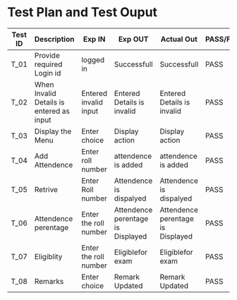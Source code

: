 # Test Plan and Test Ouput

| **Test ID** | **Description**                                              | **Exp IN** | **Exp OUT** | **Actual Out** |**PASS/FAIL**  |    
|-------------|--------------------------------------------------------------|------------|-------------|----------------|------------------|
|  T_01| Provide required Login id | logged in | Successfull | Successfull | PASS |
|  T_02| When Invalid Details is entered as input|  Entered invalid input | Entered Details is invalid | Entered Details is invalid | PASS |
|  T_03| Display the  Menu |  Enter choice | Display action | Display action | PASS |
|  T_04| Add Attendence | Enter roll number | attendence is added | attendence is added | PASS |
|  T_05| Retrive | Enter Roll number | Attendence is dispalyed | Attendence is dispalyed | PASS |
|  T_06| Attendence perentage | Enter the roll number | Attendence perentage is Displayed |  Attendence perentage is Displayed  | PASS |
|  T_07| Eligiblity  |Enter the roll number  | Eligiblefor exam |Eligiblefor exam | PASS |
|  T_08| Remarks | Enter choice | Remark Updated | Remark Updated | PASS |
